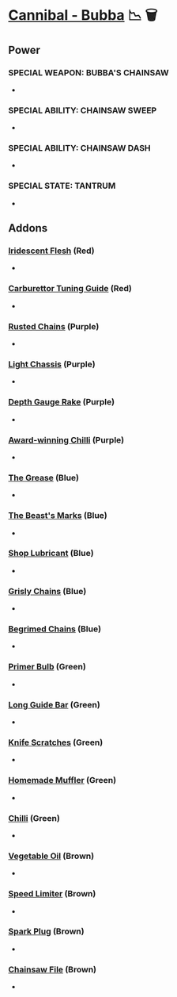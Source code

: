 # [Cannibal - Bubba](<https://deadbydaylight.wiki.gg/wiki/Bubba_Sawyer>) 📉 🗑️

## Power

### SPECIAL WEAPON: BUBBA'S CHAINSAW

-


### SPECIAL ABILITY: CHAINSAW SWEEP

-


### SPECIAL ABILITY: CHAINSAW DASH

-


### SPECIAL STATE: TANTRUM

-


## Addons

### [Iridescent Flesh](<https://deadbydaylight.wiki.gg/wiki/Iridescent_Flesh>) (Red)

-


### [Carburettor Tuning Guide](<https://deadbydaylight.wiki.gg/wiki/Carburettor_Tuning_Guide>) (Red)

-


### [Rusted Chains](<https://deadbydaylight.wiki.gg/wiki/Rusted_Chains>) (Purple)

-


### [Light Chassis](<https://deadbydaylight.wiki.gg/wiki/Light_Chassis>) (Purple)

-


### [Depth Gauge Rake](<https://deadbydaylight.wiki.gg/wiki/Depth_Gauge_Rake>) (Purple)

-


### [Award-winning Chilli](<https://deadbydaylight.wiki.gg/wiki/Award-winning_Chilli>) (Purple)

-


### [The Grease](<https://deadbydaylight.wiki.gg/wiki/The_Grease>) (Blue)

-


### [The Beast's Marks](<https://deadbydaylight.wiki.gg/wiki/The_Beast%27s_Marks>) (Blue)

-


### [Shop Lubricant](<https://deadbydaylight.wiki.gg/wiki/Shop_Lubricant>) (Blue)

-


### [Grisly Chains](<https://deadbydaylight.wiki.gg/wiki/Grisly_Chains>) (Blue)

-


### [Begrimed Chains](<https://deadbydaylight.wiki.gg/wiki/Begrimed_Chains_(Bubba%27s_Chainsaw)>) (Blue)

-


### [Primer Bulb](<https://deadbydaylight.wiki.gg/wiki/Primer_Bulb>) (Green)

-


### [Long Guide Bar](<https://deadbydaylight.wiki.gg/wiki/Long_Guide_Bar>) (Green)

-


### [Knife Scratches](<https://deadbydaylight.wiki.gg/wiki/Knife_Scratches>) (Green)

-


### [Homemade Muffler](<https://deadbydaylight.wiki.gg/wiki/Homemade_Muffler>) (Green)

-


### [Chilli](<https://deadbydaylight.wiki.gg/wiki/Chilli>) (Green)

-


### [Vegetable Oil](<https://deadbydaylight.wiki.gg/wiki/Vegetable_Oil>) (Brown)

-


### [Speed Limiter](<https://deadbydaylight.wiki.gg/wiki/Speed_Limiter>) (Brown)

-


### [Spark Plug](<https://deadbydaylight.wiki.gg/wiki/Spark_Plug>) (Brown)

-


### [Chainsaw File](<https://deadbydaylight.wiki.gg/wiki/Chainsaw_File>) (Brown)

-
